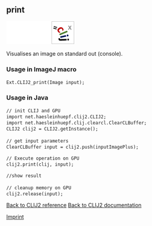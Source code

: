 ## print
<img src="images/mini_empty_logo.png"/><img src="images/mini_empty_logo.png"/><img src="images/mini_clijx_logo.png"/>

Visualises an image on standard out (console).

### Usage in ImageJ macro
```
Ext.CLIJ2_print(Image input);
```


### Usage in Java
```
// init CLIJ and GPU
import net.haesleinhuepf.clij2.CLIJ2;
import net.haesleinhuepf.clij.clearcl.ClearCLBuffer;
CLIJ2 clij2 = CLIJ2.getInstance();

// get input parameters
ClearCLBuffer input = clij2.push(inputImagePlus);
```

```
// Execute operation on GPU
clij2.print(clij, input);
```

```
//show result

// cleanup memory on GPU
clij2.release(input);
```


[Back to CLIJ2 reference](https://clij.github.io/clij2-docs/reference)
[Back to CLIJ2 documentation](https://clij.github.io/clij2-docs)

[Imprint](https://clij.github.io/imprint)
